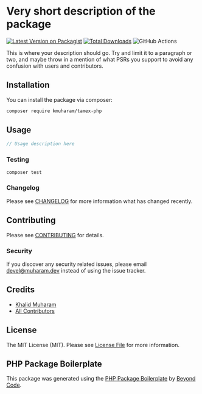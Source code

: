 # Very short description of the package

[![Latest Version on Packagist](https://img.shields.io/packagist/v/kmuharam/tamex-php.svg?style=flat-square)](https://packagist.org/packages/kmuharam/tamex-php)
[![Total Downloads](https://img.shields.io/packagist/dt/kmuharam/tamex-php.svg?style=flat-square)](https://packagist.org/packages/kmuharam/tamex-php)
![GitHub Actions](https://github.com/kmuharam/tamex-php/actions/workflows/main.yml/badge.svg)

This is where your description should go. Try and limit it to a paragraph or two, and maybe throw in a mention of what PSRs you support to avoid any confusion with users and contributors.

## Installation

You can install the package via composer:

```bash
composer require kmuharam/tamex-php
```

## Usage

```php
// Usage description here
```

### Testing

```bash
composer test
```

### Changelog

Please see [CHANGELOG](CHANGELOG.md) for more information what has changed recently.

## Contributing

Please see [CONTRIBUTING](CONTRIBUTING.md) for details.

### Security

If you discover any security related issues, please email devel@muharam.dev instead of using the issue tracker.

## Credits

-   [Khalid Muharam](https://github.com/kmuharam)
-   [All Contributors](../../contributors)

## License

The MIT License (MIT). Please see [License File](LICENSE.md) for more information.

## PHP Package Boilerplate

This package was generated using the [PHP Package Boilerplate](https://laravelpackageboilerplate.com) by [Beyond Code](http://beyondco.de/).
